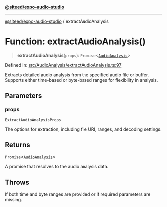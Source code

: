 [**@siteed/expo-audio-studio**](../README.md)

***

[@siteed/expo-audio-studio](../README.md) / extractAudioAnalysis

# Function: extractAudioAnalysis()

> **extractAudioAnalysis**(`props`): `Promise`\<[`AudioAnalysis`](../interfaces/AudioAnalysis.md)\>

Defined in: [src/AudioAnalysis/extractAudioAnalysis.ts:97](https://github.com/deeeed/expo-audio-stream/blob/7b07755001ee12fbd6e31851daf59b90f4897232/packages/expo-audio-studio/src/AudioAnalysis/extractAudioAnalysis.ts#L97)

Extracts detailed audio analysis from the specified audio file or buffer.
Supports either time-based or byte-based ranges for flexibility in analysis.

## Parameters

### props

`ExtractAudioAnalysisProps`

The options for extraction, including file URI, ranges, and decoding settings.

## Returns

`Promise`\<[`AudioAnalysis`](../interfaces/AudioAnalysis.md)\>

A promise that resolves to the audio analysis data.

## Throws

If both time and byte ranges are provided or if required parameters are missing.
